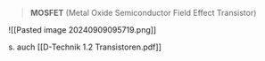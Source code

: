 > **MOSFET** (Metal Oxide Semiconductor Field Effect Transistor)


![[Pasted image 20240909095719.png]]



s. auch [[D-Technik 1.2 Transistoren.pdf]]